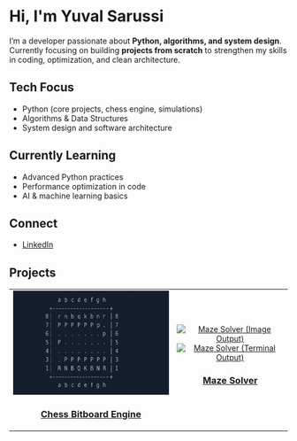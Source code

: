 # Hi, I'm Yuval Sarussi 

I’m a developer passionate about **Python, algorithms, and system design**.  
Currently focusing on building **projects from scratch** to strengthen my skills in coding, optimization, and clean architecture.

## Tech Focus
- Python (core projects, chess engine, simulations)  
- Algorithms & Data Structures  
- System design and software architecture  

## Currently Learning
- Advanced Python practices  
- Performance optimization in code  
- AI & machine learning basics  

## Connect
- [LinkedIn](https://www.linkedin.com/in/yuval-sarussi-a5900b373/)

## Projects

<table>
  <tr>
    <td align="center">
      <a href="https://github.com/yuvalsarussi1/Chess_engine-Bit_board-">
        <img src="https://raw.githubusercontent.com/yuvalsarussi1/Chess_engine-Bit_board-/main/chessboard_1280x640_compressed.jpg" width="320px" alt="Chess Bitboard Engine"/><br />
        <b><h3>Chess Bitboard Engine</h3></b>
      </a>
    </td>
    <td align="center">
  <a href="https://github.com/yuvalsarussi1/MAZE">
    <img src="ImageMazeSolved.PNG" width="320px" alt="Maze Solver (Image Output)"/><br />
    <img src="TerminalMazeSolved.png" width="320px" alt="Maze Solver (Terminal Output)"/><br />
    <b><h3>Maze Solver</h3></b>
  </a>
</td>
